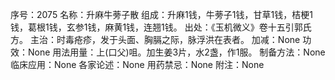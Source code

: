 序号：2075
名称：升麻牛蒡子散
组成：升麻1钱，牛蒡子1钱，甘草1钱，桔梗1钱，葛根1钱，玄参1钱，麻黄1钱，连翘1钱。
出处：《玉机微义》卷十五引郭氏方。
主治：时毒疮疹，发于头面、胸膈之际，脉浮洪在表者。
加减：None
功效：None
用法用量：上(口父)咀。加生姜3片，水2盏，作1服。
制备方法：None
临床应用：None
各家论述：None
用药禁忌：None
附注：None
